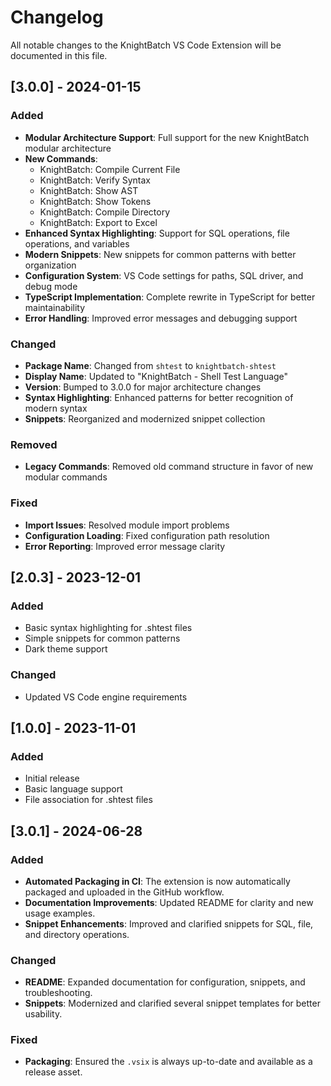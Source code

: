 # Changelog

All notable changes to the KnightBatch VS Code Extension will be documented in this file.

## [3.0.0] - 2024-01-15

### Added
- **Modular Architecture Support**: Full support for the new KnightBatch modular architecture
- **New Commands**: 
  - KnightBatch: Compile Current File
  - KnightBatch: Verify Syntax
  - KnightBatch: Show AST
  - KnightBatch: Show Tokens
  - KnightBatch: Compile Directory
  - KnightBatch: Export to Excel
- **Enhanced Syntax Highlighting**: Support for SQL operations, file operations, and variables
- **Modern Snippets**: New snippets for common patterns with better organization
- **Configuration System**: VS Code settings for paths, SQL driver, and debug mode
- **TypeScript Implementation**: Complete rewrite in TypeScript for better maintainability
- **Error Handling**: Improved error messages and debugging support

### Changed
- **Package Name**: Changed from `shtest` to `knightbatch-shtest`
- **Display Name**: Updated to "KnightBatch - Shell Test Language"
- **Version**: Bumped to 3.0.0 for major architecture changes
- **Syntax Highlighting**: Enhanced patterns for better recognition of modern syntax
- **Snippets**: Reorganized and modernized snippet collection

### Removed
- **Legacy Commands**: Removed old command structure in favor of new modular commands

### Fixed
- **Import Issues**: Resolved module import problems
- **Configuration Loading**: Fixed configuration path resolution
- **Error Reporting**: Improved error message clarity

## [2.0.3] - 2023-12-01

### Added
- Basic syntax highlighting for .shtest files
- Simple snippets for common patterns
- Dark theme support

### Changed
- Updated VS Code engine requirements

## [1.0.0] - 2023-11-01

### Added
- Initial release
- Basic language support
- File association for .shtest files

## [3.0.1] - 2024-06-28

### Added
- **Automated Packaging in CI**: The extension is now automatically packaged and uploaded in the GitHub workflow.
- **Documentation Improvements**: Updated README for clarity and new usage examples.
- **Snippet Enhancements**: Improved and clarified snippets for SQL, file, and directory operations.

### Changed
- **README**: Expanded documentation for configuration, snippets, and troubleshooting.
- **Snippets**: Modernized and clarified several snippet templates for better usability.

### Fixed
- **Packaging**: Ensured the `.vsix` is always up-to-date and available as a release asset.
